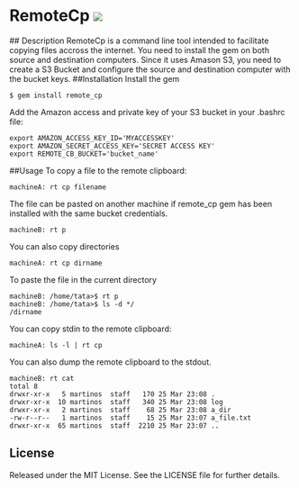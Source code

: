 # RemoteCp [![](http://stillmaintained.com/martinos/remote_cp.png)](http://stillmaintained.com/martinos/remote_cp)
</a>
## Description
RemoteCp is a command line tool intended to facilitate copying files accross the internet. You need to install the gem on both source and destination computers. Since it uses Amason S3, you need to create a S3 Bucket and configure the source and destination computer with the bucket keys.
##Installation
Install the gem

    $ gem install remote_cp

Add the Amazon access and private key of your S3 bucket in your .bashrc file:

    export AMAZON_ACCESS_KEY_ID='MYACCESSKEY'
    export AMAZON_SECRET_ACCESS_KEY='SECRET ACCESS KEY'
    export REMOTE_CB_BUCKET='bucket_name'
##Usage
To copy a file to the remote clipboard:

    machineA: rt cp filename
The file can be pasted on another machine if remote_cp gem has been installed with the same bucket credentials.

    machineB: rt p
You can also copy directories

    machineA: rt cp dirname
To paste the file in the current directory

    machineB: /home/tata>$ rt p
    machineB: /home/tata>$ ls -d */
    /dirname
You can copy stdin to the remote clipboard:

    machineA: ls -l | rt cp
You can also dump the remote clipboard to the stdout.

    machineB: rt cat
    total 8
    drwxr-xr-x   5 martinos  staff   170 25 Mar 23:08 .
    drwxr-xr-x  10 martinos  staff   340 25 Mar 23:08 log
    drwxr-xr-x   2 martinos  staff    68 25 Mar 23:08 a_dir
    -rw-r--r--   1 martinos  staff    15 25 Mar 23:07 a_file.txt
    drwxr-xr-x  65 martinos  staff  2210 25 Mar 23:07 ..
## License

Released under the MIT License.  See the LICENSE file for further details.




